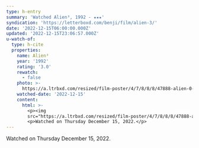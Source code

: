 ```yaml
---
type: h-entry
summary: 'Watched Alien³, 1992 - ★★★'
syndication: 'https://letterboxd.com/benji/film/alien-3/'
date: '2022-12-15T06:00:00.000Z'
updated: '2022-12-15T23:06:57.000Z'
u-watch-of:
  type: h-cite
  properties:
    name: Alien³
    year: '1992'
    rating: '3.0'
    rewatch:
      - false
    photo: >-
      https://a.ltrbxd.com/resized/film-poster/4/7/8/8/8/47888-alien-0-600-0-900-crop.jpg?v=8b2645e0e9
    watched-date: '2022-12-15'
    content:
      html: >-
        <p><img
        src="https://a.ltrbxd.com/resized/film-poster/4/7/8/8/8/47888-alien-0-600-0-900-crop.jpg?v=8b2645e0e9"/></p>
        <p>Watched on Thursday December 15, 2022.</p>
---
```

Watched on Thursday December 15, 2022.
